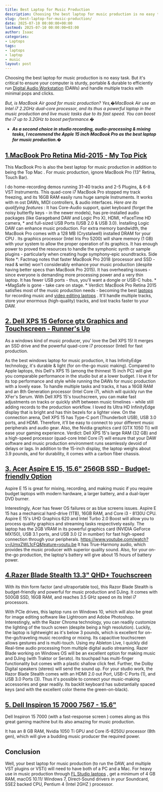 ```yaml
---
title: Best Laptop for Music Production
description: Choosing the best laptop for music production is no easy task. But it's critical to ensure your computer is sturdy, portable & durable to efficiently run...
slug: /best-laptop-for-music-production/
date: 2025-07-10 00:00:00+00:00
lastmod: 2025-07-10 00:00:00+03:00
author: Isaac
categories:
- Laptops
tags:
- laptops
- laptop
- music
layout: post
---
```

Choosing the best laptop for music production is no easy task. But it's critical to ensure your computer is sturdy, portable & durable to efficiently run
[Digital Audio Workstation](https://www.musicradar.com/tuition/tech/the-20-best-daw-software-apps-in-the-world-today-238905)
(DAWs) and handle multiple tracks with minimal pops and clicks.

*But, is MacBook Air good for music production? Yes,�MacBook Air use an Intel i7 2.2GHz dual-core processor, and its thus a powerful laptop in the music production and live music tasks due to its fast speed. You can boost the i7 up to 3.2GHz to boost performance.�*
- ***As a second choice in studio recording, audio-processing & mixing tasks, I recommend the Apple 15 inch MacBook Pro as the best laptop for music production.�***
## [1.MacBook Pro Retina Mid-2015 - My Top Pick](https://www.amazon.com/dp/B07DF43SY3/?tag=p-policy-20)
This MacBook Pro is also the best laptop for music production in addition to being the
Top Mac
. For music production, ignore MacBook Pro (13" Retina, Touch Bar).

I do home-recording demos running 31-40 tracks and 2-5 Plugins, & 6-8 VST Instruments. This quad-core i7 MacBook Pro stopped my track freezing, and its 16GB RAM easily runs huge sample Instruments. It
works with m
ost DAWs, MIDI controllers, & audio interfaces.
*Here are its qualifying features*
: It has Core-Audio support, quiet keyboard (forget the noisy butterfly keys - in the newer models), has pre-installed audio packages (like Garageband DAW and Logic Pro X), HDMI,
*FaceTime HD camera, *
and full-sized USB Ports (USB 2.0 & USB 3.0). Installing Logic DAW can enhance music production.
For extra memory bandwidth, the MacBook Pro comes with a 128 MB (Crystalwell) installed DRAM for your
CPU
. Its graphics processor (Intel Iris Pro 5200) will share memory (1 GB) with your system to allow the proper operation of its graphics. It has enough power to proved the resources to handle the symphonic synth or sample plugins - particularly when creating huge symphony-epic soundtracks.
Side Note
*: Factmag notes that faster MacBook Pro 2018 (processor and SSD - read & write) won't considerably enhance your music production (despite having better specs than MacBook Pro 2015). It has overheating issues - since everyone is demanding more processing power and a very thin laptop. It has fewer USB ports - thus, you'll want a dongle or USB-C hubs. *
*MagSafe is gone - take care on stage. *
Verdict: MacBook Pro Retina 2015 satisfies most of the music production needs - becoming the best [laptops](https://pestpolicy.com/best-laptop-for-video-editing/) for recording music and
[video editing laptops](https://pestpolicy.com/best-[laptop](https://pestpolicy.com/best-laptops-for-drawing/)-for-video-editing/)
. It'll handle multiple tracks, store your enormous (high-quality) tracks, and lost tracks faster to your DAW.
## [2. Dell XPS 15 Geforce gtx Graphics and Touchscreen - Runner's Up](https://www.amazon.com/dp/B019PB6X78/?tag=p-policy-20)
As a windows kind of music producer, you' love the Dell XPS 15! It merges an SSD drive and the powerful quad-core i7 processor (Intel) for fast production.

As the best windows laptop for music production, it has InfinityEdge technology, it's durable & light (for on-the-go music making).
Compared to Apple laptops, this Dell's XPS 15 (among the thinnest 15 inch PC) will give you comparable performance in the studio but at a lower budget.
I love it for its top performance and style while running the DAWs for music production with a lovely ease. To handle multiple tasks and tracks, it has a 16GB RAM and an 8th Generation processor (Intel Core i7), which will quickly run the XFer's Serum.
With Dell XPS 15's touchscreen, you can make fast adjustments on tracks or quickly shift between music timelines - while still adding records to the production workflow. I loved its Ultra HD InfinityEdge display that is bright and has thin bezels for a lighter view.
On the connection arena, Dell XPS 15 has Type-C port (Thunderbolt USB), USB 3.0 ports, and HDMI. Therefore, it'll be easy to connect to your different music peripherals and audio gear. Also, the Nvidia graphics card (GTX 1050 Ti) will ease your gaming experience.
Verdict: Dell XPS 15's large RAM (32 GB) and a high-speed processor (quad-core Intel Core i7) will ensure that your DAW software and music production environment runs seamlessly devoid of delays or lags. In addition to the 15-inch display, the laptop weighs about 3.9 pounds, and for durability, it comes with a carbon fiber chassis.
## [3. Acer Aspire E 15, 15.6" 256GB SSD - Budget-friendly Option](https://www.amazon.com/dp/B075FLBJV7/?tag=p-policy-20)
Aspire E 15 is great for mixing, recording, and making music if you require budget laptops with modern hardware, a larger battery, and a dual-layer DVD burner.

Interestingly, Acer has fewer OS failures or as blue screens issues. Aspire E 15 has a mechanical hard-drive (1TB), 16GB RAM, and Core i3 - 8130U CPU. Aspire E 15's UHD Graphics 620 and Intel Turbo 2.0 Boost will allow you to process quality graphics and streaming tasks respectively easily.
The laptop has the 2GB VRAM in its powerful graphics card (NVIDIA GeForce MX150), USB 3.1 ports, and USB 3.0 (2 in number) for fast high-speed connection through your peripherals.
https://www.youtube.com/watch?v=jUmxZWL1cFQ&feature=youtu.be
It has True-Harmony audio, which provides the music producer with superior quality sound. Also, for your on-the-go production, the laptop's battery will give about 15 hours of battery power.
## [4.Razer Blade Stealth 13.3" QHD+ Touchscreen](https://www.amazon.com/dp/B072HNLQTH/?tag=p-policy-20)
With its thin form factor (and ultraportable too), this Razor Blade Stealth is budget-friendly and powerful for music production and DJing. It comes with 500GB SSD, 16GB RAM, and reaches 3.5 GHz speed on its Intel i7 processors.

With PCIe drives, this laptop runs on Windows 10, which will also be great for image editing software like Lightroom and Adobe Photoshop.
Interestingly, with the Razer Chroma technology, you can readily customize the lighting of the touch screen (despite being a high resolution). Luckily, the laptop is lightweight as it's below 3 pounds, which is excellent for on-the-go/traveling music recording or mixing. Its capacitive touchscreen allows gestures and is multi-touch.
Using my Ableton Live, I quickly did Real-time audio processing from multiple digital audio streaming. Razer Blade working on Windows OS will be an excellent option for making music and DJing (with Traktor or Serato). Its touchpad has multi-finger functionality but comes with a plastic shallow click feel. Further, the Dolby Digital speakers (stereo) will send the sound up.
For your studio work, the Razor Blade Stealth comes with an HDMI 2.0 out Port, USB-C Ports (1), and USB 3.0 Ports (3). Thus it's possible to connect your music-making accessories and gear readily. Its backlit keyboard has substantially spaced keys (and with the excellent color theme  the green-on-black).
## [5. Dell Inspiron 15 7000 7567 - 15.6"](https://www.amazon.com/dp/B071JPYP1Z/?tag=p-policy-20)
Dell Inspiron 15 7000 (with a
fast-response screen
) comes along as this great gaming machine but its also amazing for music production.

It has an 8 GB RAM, Nvidia 1050 Ti GPU and Core i5-8250U processor (8th gen), which will give a budding music producer the required power.
## Conclusion
Well, your best laptop for music production (to run the DAW, and multiple VST plugins or VSTi) will need to have both of a PC and a Mac.
For heavy use in music production through
[FL Studio laptops](https://pestpolicy.com/best-laptops-for-fl-studio/)
, get a minimum of 4 GB RAM, macOS 10.11/ Windows 7, Direct-Sound drivers in your Soundcard, SSE2 backed CPU, Pentium 4 (Intel 2GHZ ) processor.